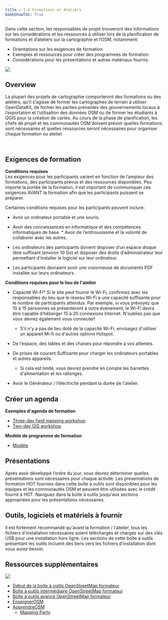 ```yaml
---
title : 1.4 Formations et Ateliers
bookShowToC: True
---
```

	 	 	 	
Dans cette section, les responsables de projet trouveront des informations sur les considérations et les ressources à utiliser lors de la planification de formations et d’ateliers sur la cartographie et l’OSM, notamment:

*  Orientations sur les exigences de formation
*  Exemples et ressources pour créer des programmes de formation 
*  Considérations pour les présentations et autres matériaux fournis.
	 	 	 	
![](/images/training_blackboard.jpeg)

## Overview
La plupart des projets de cartographie comporteront des formations ou des ateliers, qu’il s’agisse de former les cartographes de terrain à utiliser OpenDataKit, de former les parties prenantes des gouvernements locaux à l’exportation et l’utilisation des données OSM ou de former les étudiants à QGIS pour la création de cartes. Au cours de la phase de planification, les chefs de projet et les communautés OSM doivent prévoir quelles formations sont nécessaires et quelles ressources seront nécessaires pour organiser chaque formation ou atelier.

<br>

## Exigences de formation

**Conditions requises**  	 	 	 	
Les exigences pour les participants varient en fonction de l’ampleur des formations, des participants prévus et des ressources disponibles. Peu importe la portée de la formation, il est important de communiquer ces exigences AVANT la formation afin que les participants puissent se préparer.

Certaines conditions requises pour les participants peuvent inclure:
	 	 		 	 	 	 
* Avoir un ordinateur portable et une souris.
* Avoir des connaissances en informatique et des compétences informatiques de base.	 	 * Avoir de l'enthousiasme et la volonté de collaborer avec les autres.
* Les ordinateurs des participants doivent disposer d’un espace disque libre suffisant (environ 10 Go) et disposer des droits d’administrateur leur permettant d’installer le logiciel sur leur ordinateur.

* Les participants devraient avoir une visionneuse de documents PDF installée sur leurs ordinateurs.

**Conditions requises pour le lieu de l'atelier**   	 	

* Capacité Wi-Fi* Si le site peut fournir le Wi-Fi, confirmez avec les responsables du lieu que le réseau Wi-Fi a une capacité suffisante pour le nombre de participants attendus. Par exemple, si vous prévoyez que 10 à 15 personnes se présenteront à votre événement, le Wi-Fi devra être capable d’héberger 15 à 20 connexions Internet. N'oubliez pas que vous devrez également vous connecter!
  * S'il n'y a pas de lieu doté de la capacité Wi-Fi, envisagez d'utiliser un appareil Mi-fi ou d'autres options Hotspot. 	 	 	 	
* De l’espace, des tables et des chaises pour répondre à vos attentes.
* De prises de courant Suffisante pour charger les ordinateurs portables et autres appareils.
  * Si cela est limité, vous devrez prendre en compte les barrettes d'alimentation et les rallonges.

* Avoir le Générateur / l’électricité pendant la durée de l'atelier.

## Créer un agenda

**Exemples d'agenda de formation**
	 	 	 
* [Three-day field mapping workshop](https://drive.google.com/open?id=1Bu8rbACbLMyRamNFmG8yJ6UrskhwzDya)
* [Two-day GIS workshop](https://docs.google.com/document/d/10Bxk4q0xamyX1i8PIWuTxMgTxsKQ8L3R2933HAEp3fg/edit?usp=sharing)

**Modèle de programme de formation**
	 	 	 
* [Modèle](https://drive.google.com/open?id=14jqJhUgLeyqwleerE8PPDXO7JWGzIv6m)

## Présentations
Après avoir développé l’ordre du jour, vous devrez déterminer quelles présentations sont nécessaires pour chaque activité. Les présentations de formation HOT fournies dans cette boîte à outils sont disponibles pour les équipes et les communautés OSM et peuvent être utilisées avec le crédit fournit à HOT. Naviguez dans la boîte à outils jusqu'aux sections appropriées pour les présentations nécessaires.
	 	 	 	


## Outils, logiciels et matériels à fournir
Il est fortement recommandé qu'avant la formation / l'atelier, tous les fichiers d'installation nécessaires soient téléchargés et chargés sur des clés USB pour une installation hors ligne. Les sections de cette boîte à outils présentant les outils incluent des liens vers les fichiers d’installation dont vous aurez besoin.

## Ressources supplémentaires

![](/images/reading_icon_wide.PNG)
	 	 	 	
* [Début de la boîte à outils OpenStreetMap formateur](https://docs.google.com/document/d/1WCTonbvQC6YHCHZyYduRfR94i7Gp_ISFpivxuNMLO68/edit) 	 	 	 	
* [Boîte à outils intermédiaire OpenStreetMap formateur](https://docs.google.com/document/d/1PxWbF7L8WWezGl1mPogc_OmgEtEjyPBQa7N_CYm5x78/edit) 
* [Boîte à outils avancé OpenStreetMap formateur](https://docs.google.com/document/d/1yFavv6lWCWWHoO3xB-deWlury2vuvZf0kbEl-RtigmE/edit) 
* [EnseignerOSM](http://teachosm.org/en/) 
* [ApprendreOSM](https://learnosm.org/en/) 
  * [Mapping Party](https://docs.google.com/document/d/1XeyVve6tZE_-IIe1jgtXMjNRWLRPUf5yPaX8_P1gFOQ/edit) 


